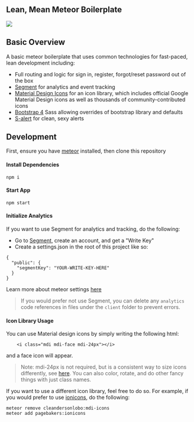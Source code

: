 ## Lean, Mean Meteor Boilerplate
![](http://res.cloudinary.com/dcdth9fpg/image/upload/v1514491986/pexels-photo-378308_1_qwsttp.jpg)

## Basic Overview

A basic meteor boilerplate that uses common technologies for fast-paced, lean development including:

* Full routing and logic for sign in, register, forgot/reset password out of the box
* [Segment](segment.com) for analytics and event tracking
* [Material Design Icons](https://materialdesignicons.com) for an icon library, which includes official Google Material Design icons as well as thousands of community-contributed icons
* [Bootstrap 4](https://getbootstrap.com/docs/4.0) Sass allowing overrides of bootstrap library and defaults
* [S-alert](http://s-alert.meteorapp.com/) for clean, sexy alerts

## Development

First, ensure you have [meteor](https://www.meteor.com/install) installed, then clone this repository

#### Install Dependencies
```
npm i
```

#### Start App
```
npm start
```

#### Initialize Analytics
If you want to use Segment for analytics and tracking, do the following:
* Go to [Segment](segment.com), create an account, and get a "Write Key"
* Create a settings.json in the root of this project like so:
```
{
  "public": {
    "segmentKey": "YOUR-WRITE-KEY-HERE"
  }
}

```

Learn more about meteor settings [here](https://docs.meteor.com/api/core.html#Meteor-settings)

> If you would prefer not use Segment, you can delete any `analytics` code references in files under the `client` folder to prevent errors.

#### Icon Library Usage
You can use Material design icons by simply writing the following html:
```
	<i class="mdi mdi-face mdi-24px"></i>
```
and a face icon will appear.
> Note: mdi-24px is not required, but is a consistent way to size icons differently, see [here](https://materialdesignicons.com/getting-started). You can also color, rotate, and do other fancy things with just class names.

If you want to use a different icon library, feel free to do so. For example, if you would prefer to use [ionicons](http://ionicons.com/), do the following:
```
meteor remove cleandersonlobo:mdi-icons
meteor add pagebakers:ionicons
```
